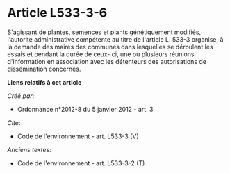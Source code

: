 # Article L533-3-6

S'agissant de plantes, semences et plants génétiquement modifiés, l'autorité administrative compétente au titre de l'article
L. 533-3 organise, à la demande des maires des communes dans lesquelles se déroulent les essais et pendant la durée de ceux-
ci, une ou plusieurs réunions d'information en association avec les détenteurs des autorisations de dissémination concernés.

**Liens relatifs à cet article**

_Créé par_:

  - Ordonnance n°2012-8 du 5 janvier 2012 - art. 3

_Cite_:

  - Code de l'environnement - art. L533-3 (V)

_Anciens textes_:

  - Code de l'environnement - art. L533-3-2 (T)
